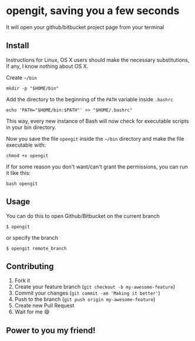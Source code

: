 # opengit, saving you a few seconds


It will open your github/bitbucket project page from your terminal

## Install

Instructions for Linux, OS X users should make the necessary substitutions, if any, I know nothing about OS X.

Create `~/bin`

```shell
mkdir -p "$HOME/bin"
```

Add the directory to the beginning of the `PATH` variable inside `.bashrc`

```shell
echo 'PATH="$HOME/bin:$PATH"' >> "$HOME/.bashrc"
```

This way, every new instance of Bash will now check for executable scripts in your bin directory.

Now you save the file `opengit` inside the `~/bin` directory and make the file executable with:

```shell
chmod +x opengit
```

If for some reason you don't want/can't grant the permissions, you can run it like this:

```shell
bash opengit
```

## Usage

You can do this to open Github/Bitbucket on the current branch

    $ opengit

or specify the branch

    $ opengit remote_branch

## Contributing

1. Fork it
2. Create your feature branch (`git checkout -b my-awesome-feature`)
3. Commit your changes (`git commit -am 'Making it better'`)
4. Push to the branch (`git push origin my-awesome-feature`)
5. Create new Pull Request
6. Wait for me :smile:

## Power to you my friend!
